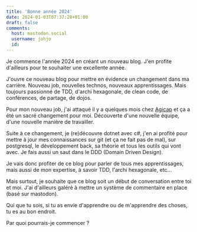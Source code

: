```yaml
---
title: 'Bonne année 2024'
date: 2024-01-03T07:37:28+01:00
draft: false
comments:
  host: mastodon.social
  username: johjo
  id: 
---
```


Je commence l'année 2024 en créant un nouveau blog. J'en profite d'ailleurs pour te souhaiter une excellente année.

J'ouvre ce nouveau blog pour mettre en évidence un changement dans ma carrière. Nouveau job, nouvelles technos, nouveaux apprentissages. Mais toujours passionné de TDD, d'archi hexagonale, de clean code, de conférences, de partage, de dojos.

Pour mon nouveau job, j'ai attaqué il y a quelques mois chez [Agicap](agicap.com) et ça a été un sacré changement pour moi. Découverte d'une nouvelle équipe, d'une nouvelle manière de travailler.

Suite à ce changement, je (re)découvre dotnet avec c#, j'en ai profité pour mettre à jour mes connaissances sur git (et ça ne fait pas de mal), sur postgresql, le développement back, sa théorie et tous les outils qui vont avec. Je fais aussi un saut dans le DDD (Domain Driven Design).

Je vais donc profiter de ce blog pour parler de tous mes apprentissages, mais aussi de mon expertise, à savoir TDD, l'archi hexagonale, etc...

Mais surtout, je souhaite que ce blog soit un début de conversation entre toi et moi. J'ai d'ailleurs galéré à mettre un système de commentaire en place (basé sur mastodon).

Qui que tu sois, si tu as envie d'apprendre ou de m'apprendre des choses, tu es au bon endroit.

Par quoi pourrais-je commencer ? 